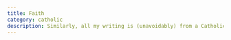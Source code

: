 ```yaml
---
title: Faith
category: catholic
description: Similarly, all my writing is (unavoidably) from a Catholic perspective, but this is for things more explicitly centered around the spiritual life - chasing truth and love and mystery, with plenty of hilarity, irreverence, doubt and wobbly skepticism, and nerdiness along the way.
---
```

